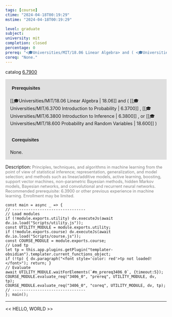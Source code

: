 ```yaml
---
tags: [course]
ctime: "2024-04-18T00:19:29"
mstime: "2024-04-18T00:19:29"

level: graduate
subject: 
university: mit
completion: closed
percentage: 0
prereq: "<🎓Universities/MIT/18.06 Linear Algebra> and ( <🎓Universities/MIT/6.3700 Introduction to Probability> , <🎓Universities/MIT/6.3800 Introduction to Inference> , or <🎓Universities/MIT/18.600 Probability and Random Variables> )"
coreq: "None."
---
```


catalog [6.7900](http://student.mit.edu/catalog/m6c.html#6.7900)

<span style="display: block; padding: 15px; background-color: rgb(100, 100, 100, 0.2);"><font id="m_prereq3406_0" style="display: block; font-family: Arial, sans-serif; font-weight: bold; padding: 5px">Prerequisites</font><br><span id="prereq3406_0">[[🎓Universities/MIT/18.06 Linear Algebra | 18.06]] and ( [[🎓Universities/MIT/6.3700 Introduction to Probability | 6.3700]] , [[🎓Universities/MIT/6.3800 Introduction to Inference | 6.3800]] , or [[🎓Universities/MIT/18.600 Probability and Random Variables | 18.600]] )</span></span>
<span style="display: block; padding: 15px; background-color: rgb(100, 100, 100, 0.2);"><font id="m_coreq3406_0" style="display: block; font-family: Arial, sans-serif; font-weight: bold; padding: 5px">Corequisites</font><br><span id="coreq3406_0">None.</span></span>

<font style="">Description:</font>
<font style="color: grey; font-size: 0.8rem;">Principles, techniques, and algorithms in machine learning from the point of view of statistical inference; representation, generalization, and model selection; and methods such as linear/additive models, active learning, boosting, support vector machines, non-parametric Bayesian methods, hidden Markov models, Bayesian networks, and convolutional and recurrent neural networks. Recommended prerequisite: 6.3900 or other previous experience in machine learning. Enrollment may be limited.</font>

```dataviewjs
const main = async _ => {
// --------------------------------
// Load modules
if (!module.exports.utility) dv.executeJs(await dv.io.load("Scripts/utility.js"));
const UTILITY_MODULE = module.exports.utility;
if (!module.exports.course) dv.executeJs(await dv.io.load("Scripts/course.js"));
const COURSE_MODULE = module.exports.course;
// Load tp
let tp = this.app.plugins.getPlugin("templater-obsidian").templater.current_functions_object;
if (!tp) { dv.paragraph("<font style='color: red'>tp not loaded!</font>"); return; }
// Evaluate
await UTILITY_MODULE.waitForElements(`#m_prereq3406_0`, {timeout:5});
COURSE_MODULE.evaluate_req("3406_0", "prereq", UTILITY_MODULE, dv, tp);
COURSE_MODULE.evaluate_req("3406_0", "coreq", UTILITY_MODULE, dv, tp);
// --------------------------------
}; main();
```

---

<< HELLO, WORLD >>
